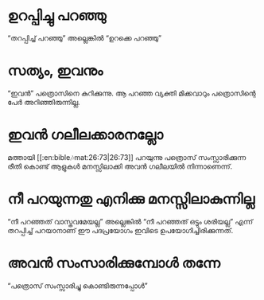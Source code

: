 # ഉറപ്പിച്ചു പറഞ്ഞു
“തറപ്പിച്ച് പറഞ്ഞു” അല്ലെങ്കിൽ “ഉറക്കെ പറഞ്ഞു”
# സത്യം, ഇവനും
“ഇവൻ” പത്രൊസിനെ കുറിക്കുന്നു. ആ പറഞ്ഞ വ്യക്തി മിക്കവാറും പത്രൊസിന്റെ പേർ അറിഞ്ഞിരുന്നില്ല.
# ഇവൻ ഗലീലക്കാരനല്ലോ
മത്തായി \[\[:en:bible:notes:mat:26:73|26:73]] പറയുന്നു പത്രൊസ് സംസ്സാരിക്കുന്ന രീതി കൊണ്ട് ആളുകൾ മനസ്സിലാക്കി അവൻ ഗലീലയിൽ നിന്നാണെന്ന്.
# നീ പറയുന്നതു എനിക്കു മനസ്സിലാകുന്നില്ല
“നീ പറഞ്ഞത് വാസ്തവമേയല്ല” അല്ലെങ്കിൽ “നീ പറഞ്ഞത് ഒട്ടും ശരിയല്ല” എന്ന് തറപ്പിച്ച് പറയാനാണ് ഈ പദപ്രയോഗം ഇവിടെ ഉപയോഗിച്ചിരിക്കുന്നത്.
# അവൻ സംസാരിക്കുമ്പോൾ തന്നേ
“പത്രൊസ് സംസ്സാരിച്ചു കൊണ്ടിരുന്നപ്പോൾ”
